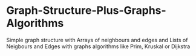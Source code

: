 # Graph-Structure-Plus-Graphs-Algorithms
Simple graph structure with Arrays of neighbours and edges and Lists of Neigbours and Edges with graphs algorithms like Prim, Kruskal or Dijkstra
